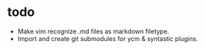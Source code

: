 todo
====

* Make vim recognize .md files as markdown filetype.
* Import and create git submodules for ycm & syntastic plugins.
